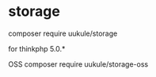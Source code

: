 # storage
composer require uukule/storage

for thinkphp 5.0.*

OSS composer require uukule/storage-oss
